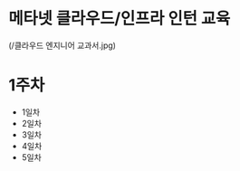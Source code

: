 # 메타넷 클라우드/인프라 인턴 교육

(/클라우드 엔지니어 교과서.jpg)

<h1>1주차</h1>
<ul>
  <li>1일차</li>
  <li>2일차</li>
  <li>3일차</li>
  <li>4일차</li>
  <li>5일차</li>
</ul>
